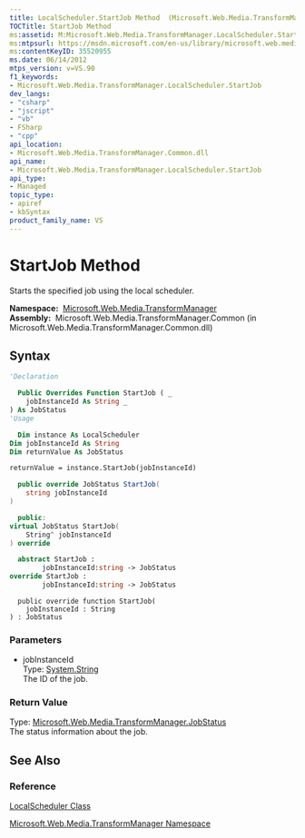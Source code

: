 ```yaml
---
title: LocalScheduler.StartJob Method  (Microsoft.Web.Media.TransformManager)
TOCTitle: StartJob Method
ms:assetid: M:Microsoft.Web.Media.TransformManager.LocalScheduler.StartJob(System.String)
ms:mtpsurl: https://msdn.microsoft.com/en-us/library/microsoft.web.media.transformmanager.localscheduler.startjob(v=VS.90)
ms:contentKeyID: 35520955
ms.date: 06/14/2012
mtps_version: v=VS.90
f1_keywords:
- Microsoft.Web.Media.TransformManager.LocalScheduler.StartJob
dev_langs:
- "csharp"
- "jscript"
- "vb"
- FSharp
- "cpp"
api_location:
- Microsoft.Web.Media.TransformManager.Common.dll
api_name:
- Microsoft.Web.Media.TransformManager.LocalScheduler.StartJob
api_type:
- Managed
topic_type:
- apiref
- kbSyntax
product_family_name: VS
---
```


# StartJob Method

Starts the specified job using the local scheduler.

**Namespace:**  [Microsoft.Web.Media.TransformManager](microsoft-web-media-transformmanager-namespace.md)  
**Assembly:**  Microsoft.Web.Media.TransformManager.Common (in Microsoft.Web.Media.TransformManager.Common.dll)

## Syntax

```vb
'Declaration

  Public Overrides Function StartJob ( _
    jobInstanceId As String _
) As JobStatus
'Usage

  Dim instance As LocalScheduler
Dim jobInstanceId As String
Dim returnValue As JobStatus

returnValue = instance.StartJob(jobInstanceId)
```

```csharp
  public override JobStatus StartJob(
    string jobInstanceId
)
```

```cpp
  public:
virtual JobStatus StartJob(
    String^ jobInstanceId
) override
```

``` fsharp
  abstract StartJob : 
        jobInstanceId:string -> JobStatus 
override StartJob : 
        jobInstanceId:string -> JobStatus 
```

```jscript
  public override function StartJob(
    jobInstanceId : String
) : JobStatus
```

### Parameters

  - jobInstanceId  
    Type: [System.String](https://msdn.microsoft.com/library/s1wwdcbf)  
    The ID of the job.  

### Return Value

Type: [Microsoft.Web.Media.TransformManager.JobStatus](jobstatus-enumeration-microsoft-web-media-transformmanager.md)  
The status information about the job.  

## See Also

### Reference

[LocalScheduler Class](localscheduler-class-microsoft-web-media-transformmanager.md)

[Microsoft.Web.Media.TransformManager Namespace](microsoft-web-media-transformmanager-namespace.md)

